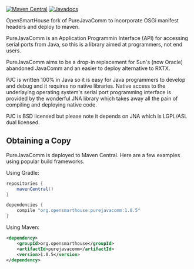 [![Maven Central](https://maven-badges.herokuapp.com/maven-central/org.bidib.com.github.purejavacomm/purejavacomm/badge.svg)](https://maven-badges.herokuapp.com/maven-central/org.bidib.com.github.purejavacomm/purejavacomm)
[![Javadocs](https://www.javadoc.io/badge/org.bidib.com.github.purejavacomm/purejavacomm.svg)](https://www.javadoc.io/doc/org.bidib.com.github.purejavacomm/purejavacomm)

OpenSmartHouse fork of PureJavaComm to incorporate OSGi manifest headers and deploy to maven.

PureJavaComm is an Application Programmin Interface (API) for accessing serial ports from Java, so this is a library aimed at programmers, not end users.

PureJavaComm aims to be a drop-in replacement for Sun's (now Oracle) abandoned JavaComm and an easier to deploy alternative to RXTX.

PJC is written 100% in Java so it is easy for Java programmers to develop and debug and it requires no native libraries. Native access to the underlaying operating system's serial port programming interface is provided by the wonderful JNA library which takes away all the pain of compiling and deploying native code.

PJC is BSD licensed but please note it depends on JNA which is LGPL/ASL dual licensed.

## Obtaining a Copy

PureJavaComm is deployed to Maven Central. Here are a few examples using popular build frameworks.

Using Gradle:

```groovy
repositories {
    mavenCentral()
}

dependencies {
    compile "org.opensmarthouse:purejavacomm:1.0.5"
}
```

Using Maven:

```xml
<dependency>
    <groupId>org.opensmarthouse</groupId>
    <artifactId>purejavacomm</artifactId>
    <version>1.0.5</version>
</dependency>
```
